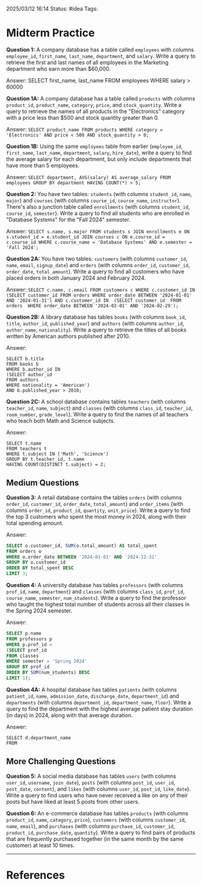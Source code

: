 2025/03/12 16:14
Status: #idea
Tags:

# Midterm Practice

**Question 1:** A company database has a table called `employees` with columns `employee_id`, `first_name`, `last_name`, `department`, and `salary`. Write a query to retrieve the first and last names of all employees in the Marketing department who earn more than $60,000.

Answer: 
	SELECT first_name, last_name FROM employees WHERE salary > 60000

**Question 1A:** A company database has a table called `products` with columns `product_id`, `product_name`, `category`, `price`, and `stock_quantity`. Write a query to retrieve the names of all products in the "Electronics" category with a price less than $500 and stock quantity greater than 0.

Answer:
	```SELECT product_name
	FROM products
	WHERE category = 'Electronics'
	AND price < 500
	AND stock_quantity > 0;```


**Question 1B:** Using the same `employees` table from earlier (`employee_id`, `first_name`, `last_name`, `department`, `salary`, `hire_date`), write a query to find the average salary for each department, but only include departments that have more than 5 employees.

Answer:
	```SELECT department, AVG(salary) AS average_salary
	FROM employees
	GROUP BY department
	HAVING COUNT(*) > 5;
	```


**Question 2:** You have two tables: `students` (with columns `student_id`, `name`, `major`) and `courses` (with columns `course_id`, `course_name`, `instructor`). There's also a junction table called `enrollments` (with columns `student_id`, `course_id`, `semester`). Write a query to find all students who are enrolled in "Database Systems" for the "Fall 2024" semester.

Answer:
	```SELECT s.name, s.major
	FROM students s
	JOIN enrollments e ON s.student_id = e.student_id
	JOIN courses c ON e.course_id = c.course_id
	WHERE c.course_name = 'Database Systems'
	AND e.semester = 'Fall 2024';```

**Question 2A:** You have two tables: `customers` (with columns `customer_id`, `name`, `email`, `signup_date`) and `orders` (with columns `order_id`, `customer_id`, `order_date`, `total_amount`). Write a query to find all customers who have placed orders in both January 2024 and February 2024.

Answer:
	```SELECT c.name, c.email
	FROM customers c
	WHERE c.customer_id IN 
	(SELECT customer_id
	FROM orders
	WHERE order_date BETWEEN '2024-01-01' AND '2024-01-31')
	AND c.customer_id IN 
	(SELECT customer_id 
	FROM orders 
	WHERE order_date BETWEEN '2024-02-01' AND '2024-02-29');```



**Question 2B:** A library database has tables `books` (with columns `book_id`, `title`, `author_id`, `published_year`) and `authors` (with columns `author_id`, `author_name`, `nationality`). Write a query to retrieve the titles of all books written by American authors published after 2010.

Answer:

```
SELECT b.title
FROM books b
WHERE b.author_id IN 
(SELECT author_id
FROM authors
WHERE nationality = 'American')
AND b.published_year > 2010;
```

**Question 2C:** A school database contains tables `teachers` (with columns `teacher_id`, `name`, `subject`) and `classes` (with columns `class_id`, `teacher_id`, `room_number`, `grade_level`). Write a query to find the names of all teachers who teach both Math and Science subjects.

Answer:

```
SELECT t.name
FROM teachers t
WHERE t.subject IN ('Math', 'Science')
GROUP BY t.teacher_id, t.name
HAVING COUNT(DISTINCT t.subject) = 2;
```
## Medium Questions

**Question 3:** A retail database contains the tables `orders` (with columns `order_id`, `customer_id`, `order_date`, `total_amount`) and `order_items` (with columns `order_id`, `product_id`, `quantity`, `unit_price`). Write a query to find the top 3 customers who spent the most money in 2024, along with their total spending amount.

Answer:

```sql
SELECT o.customer_id, SUM(o.total_amount) AS total_spent
FROM orders o 
WHERE o.order_date BETWEEN '2024-01-01' AND '2024-12-31'
GROUP BY o.customer_id
ORDER BY total_spent DESC
LIMIT 3;
```

**Question 4:** A university database has tables `professors` (with columns `prof_id`, `name`, `department`) and `classes` (with columns `class_id`, `prof_id`, `course_name`, `semester`, `num_students`). Write a query to find the professor who taught the highest total number of students across all their classes in the Spring 2024 semester.

Answer: 

```sql
SELECT p.name
FROM professors p
WHERE p.prof_id = 
(SELECT prof_id
FROM classes
WHERE semester = 'Spring 2024'
GROUP BY prof_id
ORDER BY SUM(num_students) DESC
LIMIT 1);
```

**Question 4A:** A hospital database has tables `patients` (with columns `patient_id`, `name`, `admission_date`, `discharge_date`, `department_id`) and `departments` (with columns `department_id`, `department_name`, `floor`). Write a query to find the department with the highest average patient stay duration (in days) in 2024, along with that average duration.

Answer:

```
SELECT d.department_name
FROM 
```
## More Challenging Questions

**Question 5:** A social media database has tables `users` (with columns `user_id`, `username`, `join_date`), `posts` (with columns `post_id`, `user_id`, `post_date`, `content`), and `likes` (with columns `user_id`, `post_id`, `like_date`). Write a query to find users who have never received a like on any of their posts but have liked at least 5 posts from other users.

**Question 6:** An e-commerce database has tables `products` (with columns `product_id`, `name`, `category`, `price`), `customers` (with columns `customer_id`, `name`, `email`), and `purchases` (with columns `purchase_id`, `customer_id`, `product_id`, `purchase_date`, `quantity`). Write a query to find pairs of products that are frequently purchased together (in the same month by the same customer) at least 10 times.




---
# References
